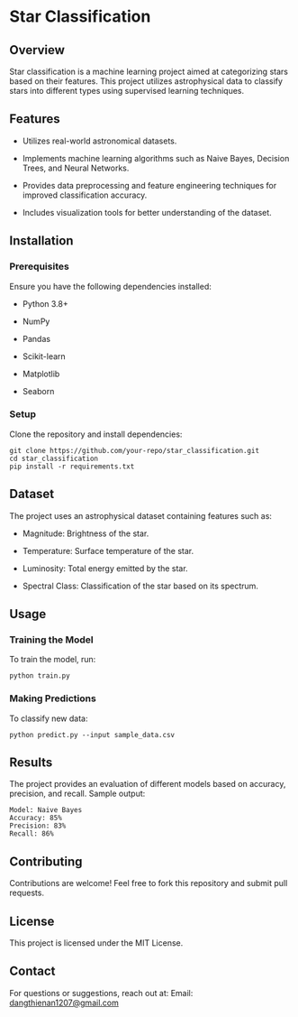 # Star Classification
## Overview
Star classification is a machine learning project aimed at categorizing stars based on their features. This project utilizes astrophysical data to classify stars into different types using supervised learning techniques.

## Features
- Utilizes real-world astronomical datasets.

- Implements machine learning algorithms such as Naive Bayes, Decision Trees, and Neural Networks.

- Provides data preprocessing and feature engineering techniques for improved classification accuracy.

- Includes visualization tools for better understanding of the dataset.

## Installation
### Prerequisites
Ensure you have the following dependencies installed:

- Python 3.8+

- NumPy

- Pandas

- Scikit-learn

- Matplotlib

- Seaborn

### Setup
Clone the repository and install dependencies:

    git clone https://github.com/your-repo/star_classification.git
    cd star_classification
    pip install -r requirements.txt
## Dataset
The project uses an astrophysical dataset containing features such as:

- Magnitude: Brightness of the star.

- Temperature: Surface temperature of the star.

- Luminosity: Total energy emitted by the star.

- Spectral Class: Classification of the star based on its spectrum.

## Usage
### Training the Model
To train the model, run:

    python train.py
### Making Predictions
To classify new data:

    python predict.py --input sample_data.csv
## Results
The project provides an evaluation of different models based on accuracy, precision, and recall. Sample output:

    Model: Naive Bayes
    Accuracy: 85%
    Precision: 83%
    Recall: 86%
## Contributing
Contributions are welcome! Feel free to fork this repository and submit pull requests.

## License
This project is licensed under the MIT License.

## Contact
For questions or suggestions, reach out at: Email: dangthienan1207@gmail.com


